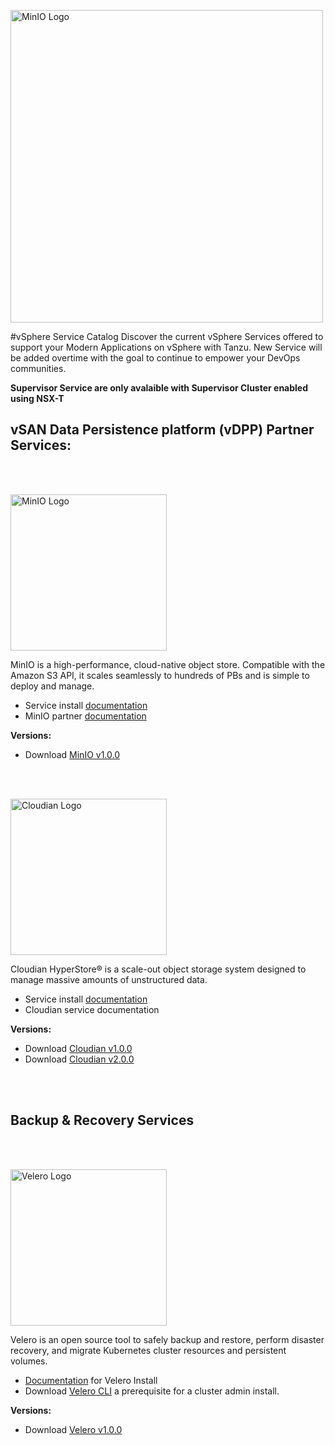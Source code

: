 <p align="left">
  <img src="https://github.com/vsphere-tmm/Supervisor-Services/blob/main/vmw-logo-vmware-logo-grey.svg" width="500" title="MinIO Logo">
</p>
#vSphere Service Catalog
Discover the current vSphere Services offered to support your Modern Applications on vSphere with Tanzu. 
New Service will be added overtime with the goal to continue to empower your DevOps communities.

**Supervisor Service are only avalaible with Supervisor Cluster enabled using NSX-T**
  
    
## vSAN Data Persistence platform (vDPP) Partner Services: 
  
  </br>
  </br>
    
<p align="left">
  <img src="https://github.com/vsphere-tmm/Supervisor-Services/blob/main/minio%20logo.svg" width="250" title="MinIO Logo">
</p>
MinIO is a high-performance, cloud-native object store. Compatible with the Amazon S3 API, it scales seamlessly to hundreds of PBs and is simple to deploy and manage.

- Service install [documentation](https://docs.vmware.com/en/VMware-vSphere/7.0/vmware-vsphere-with-tanzu/GUID-F68B264E-76A3-4A6D-A3B0-17153DDF7A18.html)
- MinIO partner [documentation](https://docs.min.io/minio/vsphere/core-concepts/core-concepts.html) 

**Versions:**
 - Download [MinIO v1.0.0](https://vmwaresaas.jfrog.io/artifactory/vDPP-Partner-YAML/MinIO/MinIO/SupervisorService/1.0.0/minio-supervisorservice-1.0.0.yaml)
  </br>
  </br>

<p align="left">
  <img src="https://github.com/vsphere-tmm/Supervisor-Services/blob/main/cloudian-logo.png" width="250" title="Cloudian Logo">
</p>
Cloudian HyperStore® is a scale-out object storage system designed to manage massive amounts of unstructured data.

- Service install [documentation](https://docs.vmware.com/en/VMware-vSphere/7.0/vmware-vsphere-with-tanzu/GUID-F68B264E-76A3-4A6D-A3B0-17153DDF7A18.html) 
- Cloudian service documentation  

**Versions:**
  - Download [Cloudian v1.0.0](https://vmwaresaas.jfrog.io/artifactory/vDPP-Partner-YAML/Cloudian/Hyperstore/SupervisorService/1.0.0/hyperstore-supervisorservice-1.0.0.yaml)
  - Download [Cloudian v2.0.0](https://vmwaresaas.jfrog.io/artifactory/vDPP-Partner-YAML/Cloudian/Hyperstore/SupervisorService/2.0.0/hyperstore-supervisorservice-2.0.0.yaml)
</br>
</br>

## Backup & Recovery Services

</br>
</br>

<p align="left">
  <img src="https://github.com/vsphere-tmm/Supervisor-Services/blob/main/Velero.svg" width="250" title="Velero Logo">
</p>
Velero is an open source tool to safely backup and restore, perform disaster recovery, and migrate Kubernetes cluster resources and persistent volumes.

- [Documentation](https://github.com/vmware-tanzu/velero-plugin-for-vsphere/blob/main/docs/supervisor.md) for Velero Install
- Download [Velero CLI](https://github.com/vmware-tanzu/velero-plugin-for-vsphere/releases/download/v1.1.0/velero-vsphere-1.1.0-linux-amd64.tar.gz) a prerequisite for a cluster admin install. 

**Versions:**
- Download [Velero v1.0.0](https://vmwaresaas.jfrog.io/ui/repos/tree/General/vDPP-Partner-YAML)


